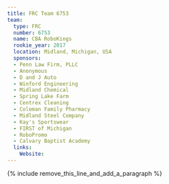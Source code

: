 ```yaml
---
title: FRC Team 6753
team:
  type: FRC
  number: 6753
  name: CBA RoboKings
  rookie_year: 2017
  location: Midland, Michigan, USA
  sponsors:
  - Penn Law Firm, PLLC
  - Anonymous
  - D and J Auto
  - Winford Engineering
  - Midland Chemical
  - Spring Lake Farm
  - Centrex Cleaning
  - Coleman Family Pharmacy
  - Midland Steel Company
  - Kay's Sportswear
  - FIRST of Michigan
  - RoboPromo
  - Calvary Baptist Academy
  links:
    Website:
---
```


{% include remove_this_line_and_add_a_paragraph %}